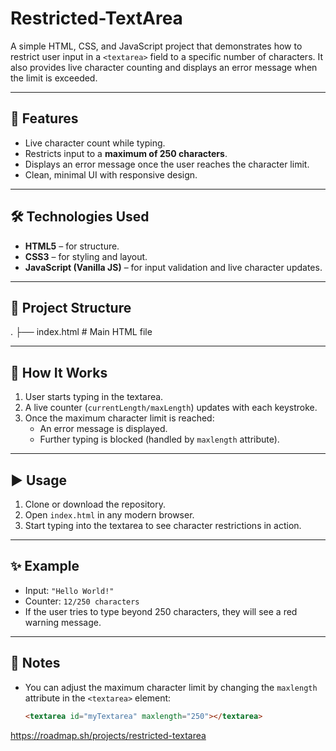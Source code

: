 # Restricted-TextArea

A simple HTML, CSS, and JavaScript project that demonstrates how to restrict user input in a `<textarea>` field to a specific number of characters. It also provides live character counting and displays an error message when the limit is exceeded.

---

## 🚀 Features
- Live character count while typing.
- Restricts input to a **maximum of 250 characters**.
- Displays an error message once the user reaches the character limit.
- Clean, minimal UI with responsive design.

---

## 🛠️ Technologies Used
- **HTML5** – for structure.
- **CSS3** – for styling and layout.
- **JavaScript (Vanilla JS)** – for input validation and live character updates.

---

## 📂 Project Structure
.
├── index.html # Main HTML file


---

## 📖 How It Works
1. User starts typing in the textarea.
2. A live counter (`currentLength/maxLength`) updates with each keystroke.
3. Once the maximum character limit is reached:
   - An error message is displayed.
   - Further typing is blocked (handled by `maxlength` attribute).

---

## ▶️ Usage
1. Clone or download the repository.
2. Open `index.html` in any modern browser.
3. Start typing into the textarea to see character restrictions in action.

---

## ✨ Example
- Input: `"Hello World!"`  
- Counter: `12/250 characters`  
- If the user tries to type beyond 250 characters, they will see a red warning message.

---

## 📌 Notes
- You can adjust the maximum character limit by changing the `maxlength` attribute in the `<textarea>` element:
  ```html
  <textarea id="myTextarea" maxlength="250"></textarea>

https://roadmap.sh/projects/restricted-textarea
